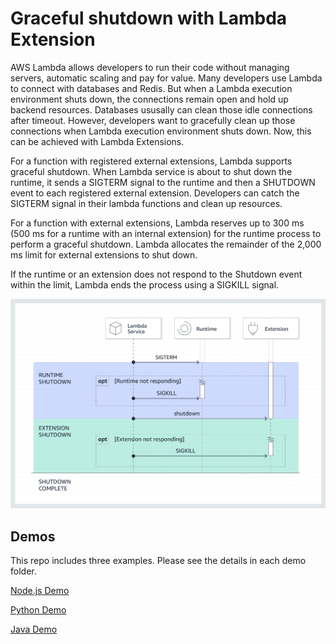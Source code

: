 # Graceful shutdown with Lambda Extension

AWS Lambda allows developers to run their code without managing servers, automatic scaling and pay for value. Many developers use Lambda to connect with databases and Redis. But when a Lambda execution environment shuts down, the connections remain open and hold up backend resources. Databases ususally can clean those idle connections after timeout. However, developers want to gracefully clean up those connections when Lambda execution environment shuts down. Now, this can be achieved with Lambda Extensions.

For a function with registered external extensions, Lambda supports graceful shutdown. When Lambda service is about to shut down the runtime, it sends a SIGTERM signal to the runtime and then a SHUTDOWN event to each registered external extension. Developers can catch the SIGTERM signal in their lambda functions and clean up resources.

For a function with external extensions, Lambda reserves up to 300 ms (500 ms for a runtime with an internal extension) for the runtime process to perform a graceful shutdown. Lambda allocates the remainder of the 2,000 ms limit for external extensions to shut down.

If the runtime or an extension does not respond to the Shutdown event within the limit, Lambda ends the process using a SIGKILL signal.

![lambda extension shutdown phase](images/lambda-extension-shutdown-phase.png)


## Demos

This repo includes three examples. Please see the details in each demo folder. 

[Node.js Demo](nodejs-demo/)

[Python Demo](python-demo/)

[Java Demo](java-demo/)